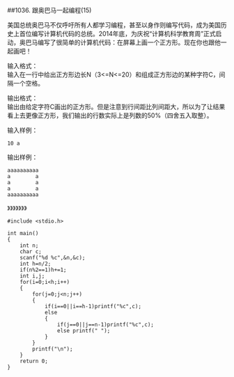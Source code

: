 ##1036. 跟奥巴马一起编程(15)  

美国总统奥巴马不仅呼吁所有人都学习编程，甚至以身作则编写代码，成为美国历史上首位编写计算机代码的总统。2014年底，为庆祝“计算机科学教育周”正式启动，奥巴马编写了很简单的计算机代码：在屏幕上画一个正方形。现在你也跟他一起画吧！  
 
输入格式：   
输入在一行中给出正方形边长N（3<=N<=20）和组成正方形边的某种字符C，间隔一个空格。   

输出格式：   
输出由给定字符C画出的正方形。但是注意到行间距比列间距大，所以为了让结果看上去更像正方形，我们输出的行数实际上是列数的50%（四舍五入取整）。  

输入样例：  

	10 a  

输出样例：  

	aaaaaaaaaa  
	a        a  
	a        a  
	a        a  
	aaaaaaaaaa  

》》》》》》》

	#include <stdio.h>
	
	int main()
	{
		int n;
		char c;
		scanf("%d %c",&n,&c);
		int h=n/2;
		if(n%2==1)h+=1;
		int i,j;
		for(i=0;i<h;i++)
		{
			for(j=0;j<n;j++)
			{
				if(i==0||i==h-1)printf("%c",c);
				else
				{
					if(j==0||j==n-1)printf("%c",c);
					else printf(" ");
				}
			}
			printf("\n");
		}
		return 0;
	}